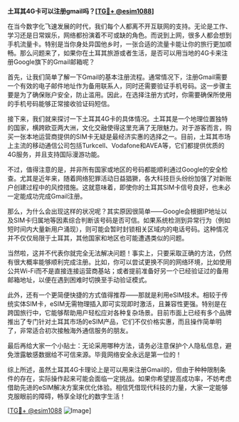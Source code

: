 **土耳其4G卡可以注册gmail吗？[[TG💪+ @esim1088](https://t.me/s/esim1088)]**

在当今数字化飞速发展的时代，我们每个人都离不开互联网的支持。无论是工作、学习还是日常娱乐，网络都扮演着不可或缺的角色。而说到上网，很多人都会想到手机流量卡。特别是当你身处异国他乡时，一张合适的流量卡能让你的旅行更加顺畅。那么问题来了，如果你在土耳其旅游或者生活，是否可以用当地的4G卡来注册Google旗下的Gmail邮箱呢？

首先，让我们简单了解一下Gmail的基本注册流程。通常情况下，注册Gmail需要一个有效的电子邮件地址作为备用联系人，同时还需要验证手机号码。这一步骤主要是为了确保账户安全，防止滥用。因此，在选择注册方式时，你需要确保所使用的手机号码能够正常接收验证码短信。

接下来，我们就来探讨一下土耳其4G卡的具体情况。土耳其是一个地理位置独特的国家，横跨欧亚两大洲，文化交融使得这里充满了无限魅力。对于游客而言，购买一张本地运营商提供的SIM卡无疑是最经济实惠的选择之一。目前，土耳其市场上主流的移动通信公司包括Turkcell、Vodafone和AVEA等，它们都提供优质的4G服务，并且支持国际漫游功能。

不过，值得注意的是，并非所有国家或地区的号码都能顺利通过Google的安全检查。尤其是近年来，随着网络犯罪活动日益猖獗，各大科技巨头纷纷加强了对新账户创建过程中的风控措施。这就意味着，即使你的土耳其SIM卡信号良好，也未必一定能成功完成Gmail注册。

那么，为什么会出现这样的状况呢？其实原因很简单——Google会根据IP地址以及SIM卡归属地等因素综合判断该号码是否可信。如果系统检测到异常行为（例如短时间内大量新用户涌现），则可能会暂时封锁相关区域内的电话号码。这种情况并不仅仅局限于土耳其，其他国家和地区也可能遭遇类似的问题。

当然啦，这并不代表你就完全无法解决问题！事实上，只要采取正确的方法，仍然有很大概率能够顺利完成注册。比如，你可以尝试更换不同的网络环境，比如使用公共Wi-Fi而不是直接连接运营商基站；或者提前准备好另一个已经验证过的备用邮箱地址，以便在遇到困难时切换至手动验证模式。

此外，还有一个更简便快捷的方式值得推荐——那就是利用eSIM技术。相较于传统实体SIM卡，eSIM无需物理插入即可实现即时激活，且兼容性更强。特别是在跨国旅行中，它能够帮助用户轻松应对各种复杂场景。目前市面上已经有多个品牌推出了专门针对土耳其市场的eSIM产品，它们不仅价格实惠，而且操作简单明了，非常适合初次接触海外通信服务的朋友。

最后再给大家一个小贴士：无论采用哪种方法，请务必注意保护个人隐私信息，避免泄露敏感数据给不可信来源。毕竟网络安全永远是第一位的！

综上所述，虽然土耳其4G卡理论上是可以用来注册Gmail的，但由于种种限制条件的存在，实际操作起来可能会面临一定挑战。如果你希望提高成功率，不妨考虑借助先进的eSIM解决方案来优化体验。相信凭借现代科技的力量，大家一定能够克服眼前的障碍，畅享全球化的数字生活！

[[TG💪+ @esim1088](https://t.me/s/esim1088) ![Image](https://i.postimg.cc/4NQfJmqS/Snipaste-2025-05-13-00-14-12.png)]